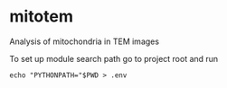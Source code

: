 mitotem
==============================

Analysis of mitochondria in TEM images


To set up module search path go to project root and run
```shell
echo "PYTHONPATH="$PWD > .env
```

